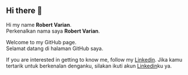 ## Hi there 👋

Hi my name **Robert Varian**.<br>
Perkenalkan nama saya **Robert Varian**.<br>

Welcome to my GitHub page.<br>
Selamat datang di halaman GitHub saya.<br>

If you are interested in getting to know me, follow my [Linkedin](www.linkedin.com/in/robert-varian-26360b327).
Jika kamu tertarik untuk berkenalan denganku, silakan ikuti akun [Linkedin](https://www.linkedin.com/in/gilang-adhan/)ku ya.

